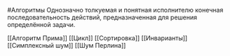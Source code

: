 #Алгоритмы 
Однозначно толкуемая и понятная исполнителю конечная последовательность действий, предназначенная для решения определённой задачи.

[[Алгоритм Прима]]
[[Цикл]]
[[Сортировка]]
[[Инварианты]]
[[Симплексный шум]]
[[Шум Перлина]]

